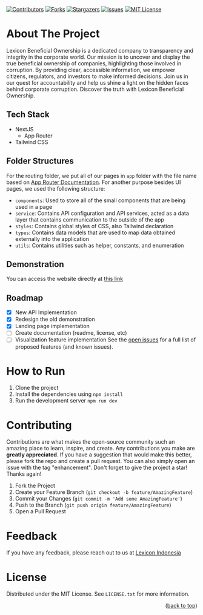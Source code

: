 <a name="readme-top"></a>

[![Contributors][contributors-shield]][contributors-url]
[![Forks][forks-shield]][forks-url]
[![Stargazers][stars-shield]][stars-url]
[![Issues][issues-shield]][issues-url]
[![MIT License][license-shield]][license-url]

# About The Project

Lexicon Beneficial Ownership is a dedicated company to transparency and integrity in the corporate world. Our mission is to uncover and display the true beneficial ownership of companies, highlighting those involved in corruption. By providing clear, accessible information, we empower citizens, regulators, and investors to make informed decisions. Join us in our quest for accountability and help us shine a light on the hidden faces behind corporate corruption. Discover the truth with Lexicon Beneficial Ownership.

## Tech Stack

- NextJS
  - App Router
- Tailwind CSS

## Folder Structures

For the routing folder, we put all of our pages in `app` folder with the file name based on [App Router Documentation](https://nextjs.org/docs/getting-started/project-structure#app-routing-conventions). For another purpose besides UI pages, we used the following structure:

- `components`: Used to store all of the small components that are being used in a page
- `service`: Contains API configuration and API services, acted as a data layer that contains communication to the outside of the app
- `styles`: Contains global styles of CSS, also Tailwind declaration
- `types`: Contains data models that are used to map data obtained externally into the application
- `utils`: Contains utilities such as helper, constants, and enumeration

## Demonstration

You can access the website directly at [this link](https://bo.lexicon.id/)

## Roadmap

- [x] New API Implementation
- [x] Redesign the old demonstration
- [x] Landing page implementation
- [ ] Create documentation (readme, license, etc)
- [ ] Visualization feature implementation
      See the [open issues](https://github.com/LexiconIndonesia/lexicon-beneficiary-ownership/issues) for a full list of proposed features (and known issues).

# How to Run

1. Clone the project
2. Install the dependencies using `npm install`
3. Run the development server `npm run dev`

# Contributing

Contributions are what makes the open-source community such an amazing place to learn, inspire, and create. Any contributions you make are **greatly appreciated**.
If you have a suggestion that would make this better, please fork the repo and create a pull request. You can also simply open an issue with the tag "enhancement".
Don't forget to give the project a star! Thanks again!

1. Fork the Project
2. Create your Feature Branch (`git checkout -b feature/AmazingFeature`)
3. Commit your Changes (`git commit -m 'Add some AmazingFeature'`)
4. Push to the Branch (`git push origin feature/AmazingFeature`)
5. Open a Pull Request

# Feedback

If you have any feedback, please reach out to us at <a href="mailto:lexicon.indonesia.shared@gmail.com" target="_blank">Lexicon Indonesia</a>

<!-- LICENSE -->

# License

Distributed under the MIT License. See `LICENSE.txt` for more information.

<p align="right">(<a href="#readme-top">back to top</a>)</p>

<!-- Markdown Link and Images -->

[contributors-shield]: https://img.shields.io/github/contributors/LexiconIndonesia/lexicon-beneficiary-ownership.svg?style=for-the-badge
[contributors-url]: https://github.com/LexiconIndonesia/lexicon-beneficiary-ownership/graphs/contributors
[forks-shield]: https://img.shields.io/github/forks/LexiconIndonesia/lexicon-beneficiary-ownership.svg?style=for-the-badge
[forks-url]: https://github.com/LexiconIndonesia/lexicon-beneficiary-ownership/network/members
[stars-shield]: https://img.shields.io/github/stars/LexiconIndonesia/lexicon-beneficiary-ownership.svg?style=for-the-badge
[stars-url]: https://github.com/LexiconIndonesia/lexicon-beneficiary-ownership/stargazers
[issues-shield]: https://img.shields.io/github/issues/LexiconIndonesia/lexicon-beneficiary-ownership.svg?style=for-the-badge
[issues-url]: https://github.com/LexiconIndonesia/lexicon-beneficiary-ownership/issues
[license-shield]: https://img.shields.io/github/license/LexiconIndonesia/lexicon-beneficiary-ownership.svg?style=for-the-badge
[license-url]: https://github.com/LexiconIndonesia/lexicon-beneficiary-ownership/blob/main/LICENSE.txt
